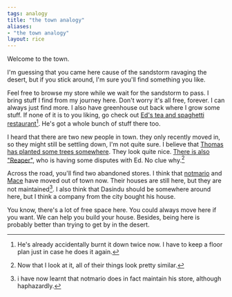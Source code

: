 ```yaml
---
tags: analogy
title: "the town analogy"
aliases:
- "the town analogy"
layout: rice
---
```


Welcome to the town.

I'm guessing that you came here cause of the sandstorm ravaging the desert, but if you stick around, I'm sure you'll find something you like. 

Feel free to browse my store while we wait for the sandstorm to pass. I bring stuff I find from my journey here. Don't worry it's all free, forever. I can always just find more. I also have greenhouse out back where I grow some stuff. If none of it is to you liking, go check out [Ed's tea and spaghetti restaurant](https://eddietheed.github.io/obsidiannotes-v.3/)[^1]. He's got a whole bunch of stuff there too.

I heard that there are two new people in town. they only recently moved in, so they might still be settling down, I'm not quite sure. I believe that [Thomas has planted some trees somewhere](https://nottacoz.github.io/jacaranda/). They look quite nice. [There is also "Reaper"](https://grim4reaper.github.io/Year11Notes), who is having some disputes with Ed. No clue why.[^2]

Across the road, you'll find two abandoned stores. I think that [notmario](https://notes.notmario.net/) and [Mace](https://macesnotes.netlify.app/) have moved out of town now. Their houses are still here, but they are not maintained[^3]. I also think that Dasindu should be somewhere around here, but I think a company from the city bought his house.

You know, there's a lot of free space here. You could always move here if you want. We can help you build your house. Besides, being here is probably better than trying to get by in the desert.

[^1]: He's already accidentally burnt it down twice now. I have to keep a floor plan just in case he does it again.
[^2]: Now that I look at it, all of their things look pretty similar.
[^3]: i have now learnt that notmario does in fact maintain his store, although haphazardly. 